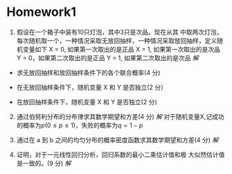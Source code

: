 # Homework1
1. 假设在一个箱子中装有10只灯泡，其中3只是次品。现在从其 中取两次灯泡，每次随机取一个，一种情况采取无放回抽样，一种情况采取放回抽样，定义随机变量如下 X = 0, 如果第一次取出的是正品 X = 1, 如果第一次取出的是次品 Y = 0，如果第二次取出的是正品 Y = 1, 如果第二次取出的是次品 
*解*
- 求无放回抽样和放回抽样条件下的各个联合概率(4 分) 

- 在无放回抽样条件下，随机变量 X 和 Y 是否独立(2 分） 

- 在放回抽样条件下，随机变量 X 和 Y 是否独立(2 分)


2. 通过伯努利分布的分布律求其数学期望和方差(4 分) 
*解*
对于随机变量X,记成功的概率为$p(0{\leq}p{\leq}1)$，失败的概率为$q=1-p$


3. 通过在 a 到 b 之间的均匀分布的概率密度函数求其数学期望和方差(4 分) 
*解*


4. 证明，对于一元线性回归分析，回归系数的最小二乘估计值和极 大似然估计值是一致的。(9 分)
*解*
